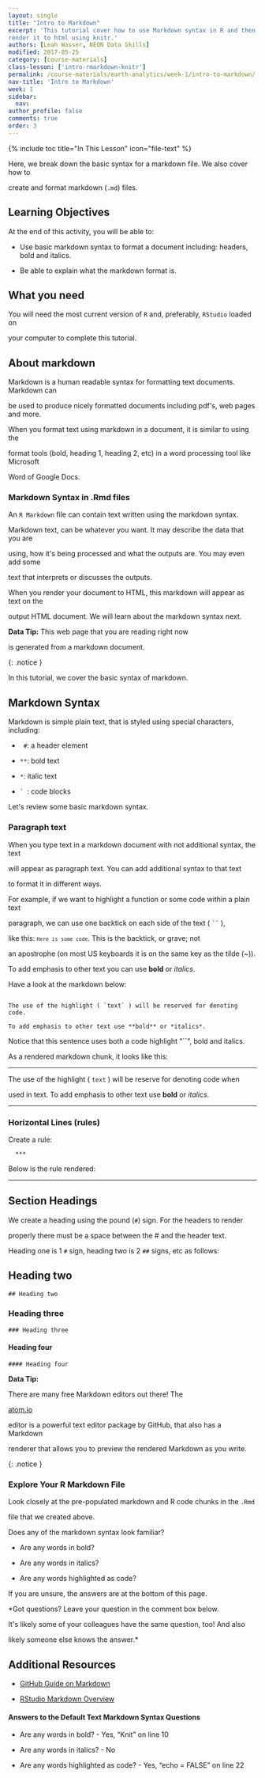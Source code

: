```yaml
---
layout: single
title: "Intro to Markdown"
excerpt: 'This tutorial cover how to use Markdown syntax in R and then
render it to html using knitr.'
authors: [Leah Wasser, NEON Data Skills]
modified: 2017-05-25
category: [course-materials]
class-lesson: ['intro-rmarkdown-knitr']
permalink: /course-materials/earth-analytics/week-1/intro-to-markdown/
nav-title: 'Intro to Markdown'
week: 1
sidebar:
  nav:
author_profile: false
comments: true
order: 3
---
```


{% include toc title="In This Lesson" icon="file-text" %}



Here, we break down the basic syntax for a markdown file. We also cover how to

create and format markdown (`.md`) files.



<div class='notice--success' markdown="1">



## <i class="fa fa-graduation-cap" aria-hidden="true"></i> Learning Objectives

At the end of this activity, you will be able to:



* Use basic markdown syntax to format a document including: headers, bold and italics.

* Be able to explain what the markdown format is.



## <i class="fa fa-check-square-o fa-2" aria-hidden="true"></i> What you need



You will need the most current version of `R` and, preferably, `RStudio` loaded on

your computer to complete this tutorial.



</div>



## About markdown



Markdown is a human readable syntax for formatting text documents. Markdown can

be used to produce nicely formatted documents including pdf's, web pages and more.

When you format text using markdown in a document, it is similar to using the

format tools (bold, heading 1, heading 2, etc) in a word processing tool like Microsoft

Word of Google Docs.



### Markdown Syntax in .Rmd files



An `R Markdown` file can contain text written using the markdown syntax.

Markdown text, can be whatever you want. It may describe the data that you are

using, how it's being processed and what the outputs are. You may even add some

text that interprets or discusses the outputs.



When you render your document to HTML, this markdown will appear as text on the

output HTML document. We will learn about the markdown syntax next.





<i class="fa fa-star"></i> **Data Tip:** This web page that you are reading right now

is generated from a markdown document.

{: .notice }



In this tutorial, we cover the basic syntax of markdown.



## Markdown Syntax



Markdown is simple plain text, that is styled using special characters, including:



* ` #`: a header element

* `**`: bold text

* `*`: italic text

* <code>` </code>: code blocks



Let's review some basic markdown syntax.



### Paragraph text



When you type text in a markdown document with not additional syntax, the text

will appear as paragraph text. You can add additional syntax to that text

to format it in different ways.



For example, if we want to highlight a function or some code within a plain text

paragraph, we can use one backtick on each side of the text ( <code>``</code> ),

like this: <code>`Here is some code`</code>. This is the backtick, or grave; not

an apostrophe (on most US keyboards it is on the same key as the tilde (~)).



To add emphasis to other text you can use **bold** or *italics*.



Have a look at the markdown below:



```

The use of the highlight ( `text` ) will be reserved for denoting code.

To add emphasis to other text use **bold** or *italics*.

```



Notice that this sentence uses both a code highlight "``", bold and italics.

As a rendered markdown chunk, it looks like this:



***



The use of the highlight ( `text` ) will be reserve for denoting code when

used in text. To add emphasis to other text use **bold** or *italics*.



***



### Horizontal Lines (rules)



Create a rule:



	  ***



Below is the rule rendered:



***



## Section Headings



We create a heading using the pound (`#`) sign. For the headers to render

properly there must be a space between the # and the header text.

Heading one is 1 `#` sign, heading two is 2 `##` signs, etc as follows:



## Heading two

	## Heading two



### Heading three

	### Heading three



#### Heading four

	#### Heading four









<i class="fa fa-star"></i> **Data Tip:**

There are many free Markdown editors out there! The

<a href="http://Atom.io" target="_blank">atom.io</a>

editor is a powerful text editor package by GitHub, that also has a Markdown

renderer that allows you to preview the rendered Markdown as you write.

{: .notice }



### Explore Your R Markdown File



Look closely at the pre-populated markdown and R code chunks in the `.Rmd`

file that we created above.



Does any of the markdown syntax look familiar?



* Are any words in bold?

* Are any words in italics?

* Are any words highlighted as code?



If you are unsure, the answers are at the bottom of this page.



*Got questions? Leave your question in the comment box below.

It's likely some of your colleagues have the same question, too! And also

likely someone else knows the answer.*







<div class="notice--info" markdown="1">



## Additional Resources



* <a href="https://guides.github.com/features/mastering-markdown/" target="_blank">GitHub Guide on Markdown</a>

* <a href="http://rmarkdown.rstudio.com/authoring_basics.html" target="_blank"> RStudio Markdown Overview</a>



#### Answers to the Default Text Markdown Syntax Questions



* Are any words in bold? - Yes, “Knit” on line 10

* Are any words in italics? - No

* Are any words highlighted as code? - Yes, “echo = FALSE” on line 22



</div>

